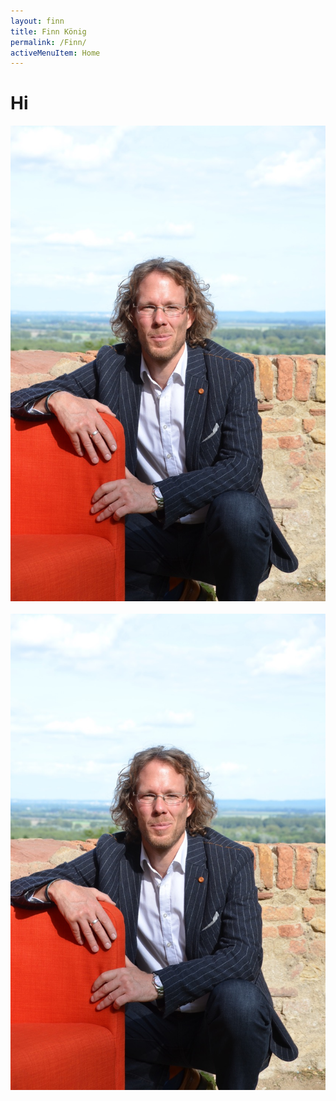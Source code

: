 ```yaml
---
layout: finn
title: Finn König
permalink: /Finn/
activeMenuItem: Home
---
```


# Hi

<img src="/src/img/finn_3.jpeg" class="img-fluid">
<br><br>


<div class="container" ><img src="/src/img/finn_3.jpeg"></div>


<br><br>
